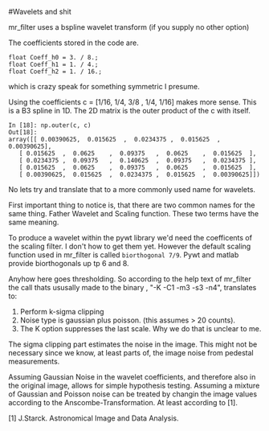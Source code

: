 #Wavelets and shit

mr_filter uses a bspline wavelet transform (if you supply no other option)

The coefficients stored in the code are.

    float Coeff_h0 = 3. / 8.;
    float Coeff_h1 = 1. / 4.;
    float Coeff_h2 = 1. / 16.;

which is crazy speak for something symmetric I presume.

Using the coefficients c = [1/16, 1/4, 3/8 , 1/4, 1/16] makes more sense.
This is a B3 spline in 1D. The 2D matrix is the outer product of
the c with itself.

    In [18]: np.outer(c, c)
    Out[18]:
    array([[ 0.00390625,  0.015625  ,  0.0234375 ,  0.015625  ,  0.00390625],
       [ 0.015625  ,  0.0625    ,  0.09375   ,  0.0625    ,  0.015625  ],
       [ 0.0234375 ,  0.09375   ,  0.140625  ,  0.09375   ,  0.0234375 ],
       [ 0.015625  ,  0.0625    ,  0.09375   ,  0.0625    ,  0.015625  ],
       [ 0.00390625,  0.015625  ,  0.0234375 ,  0.015625  ,  0.00390625]])

No lets try and translate that to a more commonly used name for wavelets.

First important thing to notice is, that there are two common names for the same thing.
Father Wavelet and Scaling function. These two terms have the same meaning.

To produce a wavelet within the pywt library we'd need the coefficents of the scaling filter.
I don't how to get them yet. However the default scaling function used in mr_filter is
called `biorthogonal 7/9`. Pywt and matlab provide biorthogonals up tp 6 and 8.


Anyhow here goes thresholding.
So according to the help text of mr_filter the call thats ususally made to the binary
, "-K -C1 -m3 -s3 -n4",  translates to:

 1. Perform k-sigma clipping
 2. Noise type is gaussian plus poisson. (this assumes > 20 counts).
 3. The K option suppresses the last scale. Why we do that is unclear to me.

The sigma clipping part estimates the noise in the image. This might not be necessary
since we know, at least parts of, the image noise from pedestal measurements.

Assuming Gaussian Noise in the wavelet coefficients, and therefore also in the original image,
allows for simple hypothesis testing. Assuming a mixture of Gaussian and Poisson noise can be treated by
changin the image values according to the Anscombe-Transformation. At least according to [1].




[1] J.Starck. Astronomical Image and Data Analysis.
